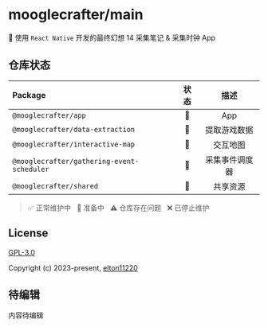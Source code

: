 # mooglecrafter/main

📱 使用 `React Native` 开发的最终幻想 14 采集笔记 & 采集时钟 App

## 仓库状态

| Package                                    | 状态 |      描述      |
| :----------------------------------------- | :--: | :------------: |
| `@mooglecrafter/app`                       |  🔁  |      App       |
| `@mooglecrafter/data-extraction`           |  🔁  |  提取游戏数据  |
| `@mooglecrafter/interactive-map`           |  🔁  |    交互地图    |
| `@mooglecrafter/gathering-event-scheduler` |  🔁  | 采集事件调度器 |
| `@mooglecrafter/shared`                    |  🔁  |    共享资源    |

> ✅ 正常维护中&nbsp;&nbsp;
> 🔁 准备中&nbsp;&nbsp;
> ⚠️ 仓库存在问题&nbsp;&nbsp;
> ❌ 已停止维护

## License

[GPL-3.0](https://opensource.org/license/gpl-3-0/)

Copyright (c) 2023-present, [elton11220](https://github.com/elton11220)

## 待编辑

内容待编辑
